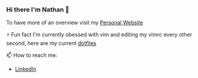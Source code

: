 ### Hi there I'm Nathan 👋

To have more of an overview visit my [Personal Website](https://nathanberry97.github.io/)

⚡ Fun fact I'm currently obessed with vim and editing my vimrc every other
second, here are my current [dotfiles](https://github.com/nathanberry97/dotfiles)

📫 How to reach me:

- [LinkedIn](https://www.linkedin.com/in/nathan-berry-7b8191115/)

